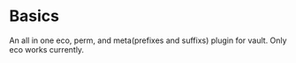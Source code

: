 # Basics
An all in one eco, perm, and meta(prefixes and suffixs) plugin for vault. Only eco works currently.
